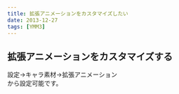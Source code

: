 ```yaml
---
title: 拡張アニメーションをカスタマイズしたい
date: 2013-12-27
tags: [YMM3]
---
```

## 拡張アニメーションをカスタマイズする
設定→キャラ素材→拡張アニメーション  
から設定可能です。